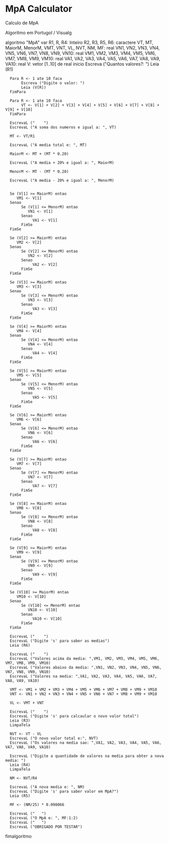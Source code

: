 # MpA Calculator
 Calculo de MpA
 
 Algoritmo em Portugol / Visualg

 algoritmo "MpA"
var
   R1, R, R4: Inteiro
   R2, R3, R5, R6: caractere
   VT, MT, MaiorM, MenorM, VMT, VNT, VL, NVT, NM, MF: real
   VN1, VN2, VN3, VN4, VN5, VN6, VN7, VN8, VN9, VN10: real
   VM1, VM2, VM3, VM4, VM5, VM6, VM7, VM8, VM9, VM10: real
   VA1, VA2, VA3, VA4, VA5, VA6, VA7, VA8, VA9, VA10: real
   V: vetor [1..10] de real
inicio
      Escreva ("Quantos valores?: ")
      Leia (R1)

      Para R <- 1 ate 10 faca
           Escreva ("Digite o valor: ")
           Leia (V[R])
      FimPara
      
      Para R <- 1 ate 10 faca
           VT <- V[1] + V[2] + V[3] + V[4] + V[5] + V[6] + V[7] + V[8] + V[9] + V[10]
      FimPara

      EscrevaL ("    ")
      EscrevaL ("A soma dos numeros e igual a: ", VT)
      
      MT <- VT/R1

      EscrevaL ("A media total e: ", MT)
      
      MaiorM <- MT + (MT * 0.20)
      
      EscrevaL ("A media + 20% e igual a: ", MaiorM)
      
      MenorM <- MT - (MT * 0.20)
      
      EscrevaL ("A media - 20% e igual a: ", MenorM)


      Se (V[1] >= MaiorM) entao
         VM1 <- V[1]
      Senao
           Se (V[1] <= MenorM) entao
              VN1 <- V[1]
           Senao
                VA1 <- V[1]
           FimSe
      FimSe

      Se (V[2] >= MaiorM) entao
         VM2 <- V[2]
      Senao
           Se (V[2] <= MenorM) entao
              VN2 <- V[2]
           Senao
                VA2 <- V[2]
           FimSe
      FimSe

      Se (V[3] >= MaiorM) entao
         VM3 <- V[3]
      Senao
           Se (V[3] <= MenorM) entao
              VN3 <- V[3]
           Senao
                VA3 <- V[3]
           FimSe
      FimSe
           
      Se (V[4] >= MaiorM) entao
         VM4 <- V[4]
      Senao
           Se (V[4] <= MenorM) entao
              VN4 <- V[4]
           Senao
                VA4 <- V[4]
           FimSe
      FimSe

      Se (V[5] >= MaiorM) entao
         VM5 <- V[5]
      Senao
           Se (V[5] <= MenorM) entao
              VN5 <- V[5]
           Senao
                VA5 <- V[5]
           FimSe
      FimSe
      
      Se (V[6] >= MaiorM) entao
         VM6 <- V[6]
      Senao
           Se (V[6] <= MenorM) entao
              VN6 <- V[6]
           Senao
                VA6 <- V[6]
           FimSe
      FimSe

      Se (V[7] >= MaiorM) entao
         VM7 <- V[7]
      Senao
           Se (V[7] <= MenorM) entao
              VN7 <- V[7]
           Senao
                VA7 <- V[7]
           FimSe
      FimSe

      Se (V[8] >= MaiorM) entao
         VM8 <- V[8]
      Senao
           Se (V[8] <= MenorM) entao
              VN8 <- V[8]
           Senao
                VA8 <- V[8]
           FimSe
      FimSe

      Se (V[9] >= MaiorM) entao
         VM9 <- V[9]
      Senao
           Se (V[9] <= MenorM) entao
              VN9 <- V[9]
           Senao
                VA9 <- V[9]
           FimSe
      FimSe

      Se (V[10] >= MaiorM) entao
         VM10 <- V[10]
      Senao
           Se (V[10] <= MenorM) entao
              VN10 <- V[10]
           Senao
                VA10 <- V[10]
           FimSe
      FimSe
      
      EscrevaL ("    ")
      EscrevaL ("Digite 's' para saber as medias")
      Leia (R6)
      
      EscrevaL ("    ")
      EscrevaL ("Valores acima da media: ",VM1, VM2, VM3, VM4, VM5, VM6, VM7, VM8, VM9, VM10)
      EscrevaL ("Valores abaixo da media: ",VN1, VN2, VN3, VN4, VN5, VN6, VN7, VN8, VN9, VN10)
      EscrevaL ("Valores na media: ",VA1, VA2, VA3, VA4, VA5, VA6, VA7, VA8, VA9, VA10)
      
      VMT <- VM1 + VM2 + VM3 + VM4 + VM5 + VM6 + VM7 + VM8 + VM9 + VM10
      VNT <- VN1 + VN2 + VN3 + VN4 + VN5 + VN6 + VN7 + VM8 + VM9 + VM10
      
      VL <- VMT + VNT

      EscrevaL ("    ")
      EscrevaL ("Digite 's' para calcaular o novo valor total")
      Leia (R3)
      LimpaTela
      
      NVT <- VT - VL
      EscrevaL ("O novo valor total e:", NVT)
      EscrevaL ("Os valores na media sao: ",VA1, VA2, VA3, VA4, VA5, VA6, VA7, VA8, VA9, VA10)

      EscrevaL ("Digite a quantidade de valores na media para obter a nova media: ")
      Leia (R4)
      LimpaTela
      
      NM <- NVT/R4
      
      EscrevaL ("A nova media e: ", NM)
      EscrevaL ("Digite 's' para saber valor em MpA?")
      Leia (R5)
      
      MF <- (NM/25) * 0.098066

      EscrevaL ("   ")
      EscrevaL ("O MpA e: ", MF:1:2)
      EscrevaL ("   ")
      EscrevaL ("OBRIGADO POR TESTAR")
fimalgoritmo




